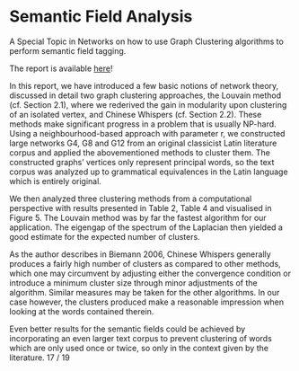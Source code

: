 # Semantic Field Analysis

A Special Topic in Networks on how to use Graph Clustering algorithms to perform semantic field tagging.

The report is available [here](https://raw.githubusercontent.com/MrP01/SemanticFieldAnalysis/master/report/report.pdf)!

In this report, we have introduced a few basic notions of network theory, discussed in
detail two graph clustering approaches, the Louvain method (cf. Section 2.1), where
we rederived the gain in modularity upon clustering of an isolated vertex, and Chinese
Whispers (cf. Section 2.2). These methods make significant progress in a problem
that is usually NP-hard. Using a neighbourhood-based approach with parameter r, we
constructed large networks G4, G8 and G12 from an original classicist Latin literature
corpus and applied the abovementioned methods to cluster them. The constructed
graphs’ vertices only represent principal words, so the text corpus was analyzed up to
grammatical equivalences in the Latin language which is entirely original.

We then analyzed three clustering methods from a computational perspective with
results presented in Table 2, Table 4 and visualised in Figure 5. The Louvain method
was by far the fastest algorithm for our application. The eigengap of the spectrum of
the Laplacian then yielded a good estimate for the expected number of clusters.

As the author describes in Biemann 2006, Chinese Whispers generally produces a fairly
high number of clusters as compared to other methods, which one may circumvent
by adjusting either the convergence condition or introduce a minimum cluster size
through minor adjustments of the algorithm. Similar measures may be taken for
the other algorithms. In our case however, the clusters produced make a reasonable
impression when looking at the words contained therein.

Even better results for the semantic fields could be achieved by incorporating an even
larger text corpus to prevent clustering of words which are only used once or twice, so
only in the context given by the literature.
17 / 19
